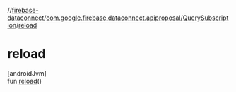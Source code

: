 //[firebase-dataconnect](../../../index.md)/[com.google.firebase.dataconnect.apiproposal](../index.md)/[QuerySubscription](index.md)/[reload](reload.md)

# reload

[androidJvm]\
fun [reload](reload.md)()
